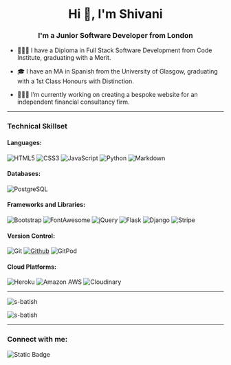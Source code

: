 <h1 align="center">Hi 👋, I'm Shivani</h1>
<h3 align="center">I'm a Junior Software Developer from London</h3>

- 👩🏻‍💻 I have a Diploma in Full Stack Software Development from Code Institute, graduating with a Merit.

- 🎓 I have an MA in Spanish from the University of Glasgow, graduating with a 1st Class Honours with Distinction.

- 👩🏻‍🏫 I’m currently working on creating a bespoke website for an independent financial consultancy firm.

<hr>

<h3 align="left">Technical Skillset</h3>

#### Languages:
![HTML5](https://img.shields.io/badge/HTML5-E34F26?logo=HTML5&logoColor=ffffff&style=for-the-badge)
![CSS3](https://img.shields.io/badge/CSS3-1572B6?logo=CSS3&logoColor=ffffff&style=for-the-badge)
![JavaScript](https://img.shields.io/badge/JavaScript-F7DF1E?logo=JavaScript&logoColor=333333&style=for-the-badge)
![Python](https://img.shields.io/badge/Python-3776AB?logo=Python&logoColor=ffdf76&style=for-the-badge)
![Markdown](https://img.shields.io/badge/Markdown-333333?logo=Markdown&logoColor=FFFFFF&style=for-the-badge)

#### Databases:
![PostgreSQL](https://img.shields.io/badge/PostgreSQL-4169E1?logo=postgresql&logoColor=ffffff&style=for-the-badge)

#### Frameworks and Libraries:
![Bootstrap](https://img.shields.io/badge/Bootstrap-7952B3?logo=bootstrap&logoColor=ffffff&style=for-the-badge)
![FontAwesome](https://img.shields.io/badge/FontAwesome-339AF0?logo=font-awesome&logoColor=ffffff&style=for-the-badge)
![jQuery](https://img.shields.io/badge/jQuery-7ACEF4?logo=jQuery&logoColor=000000&style=for-the-badge)
![Flask](https://img.shields.io/badge/Flask-ffffff?logo=flask&logoColor=000000&style=for-the-badge)
![Django](https://img.shields.io/badge/Django-092E20?logo=django&logoColor=ffffff&style=for-the-badge)
![Stripe](https://img.shields.io/badge/Stripe-008CDD?logo=stripe&logoColor=ffffff&style=for-the-badge)

#### Version Control:
![Git](https://img.shields.io/badge/Git-F05032?logo=git&logoColor=ffffff&style=for-the-badge)
[![Github](https://img.shields.io/badge/GitHub-73427A?logo=github&logoColor=ffffff&style=for-the-badge)](https://github.com/s-batish)
![GitPod](https://img.shields.io/badge/GitPod-FFAE33?logo=gitpod&logoColor=000000&style=for-the-badge)

#### Cloud Platforms:
![Heroku](https://img.shields.io/badge/Heroku-430098?logo=heroku&logoColor=ffffff&style=for-the-badge)
![Amazon AWS](https://img.shields.io/badge/Amazon%20AWS-232F3E?logo=amazon-aws&logoColor=ffffff&style=for-the-badge)
![Cloudinary](https://img.shields.io/badge/Cloudinary-3448C5?style=for-the-badge&logo=cloudinary&logoColor=FFFFFF)

<hr>

<p><img align="center" src="https://github-readme-stats.vercel.app/api/top-langs?username=s-batish&show_icons=true&locale=en&layout=compact" alt="s-batish" /></p>

<p><img align="center" src="https://github-readme-streak-stats.herokuapp.com/?user=s-batish&" alt="s-batish" /></p>

<hr>

<h3 align="left">Connect with me:</h3>

<img alt="Static Badge" src="https://img.shields.io/badge/shivani--batish-0A66C2?style=for-the-badge&logo=linkedin&logoColor=FFFFFF">
